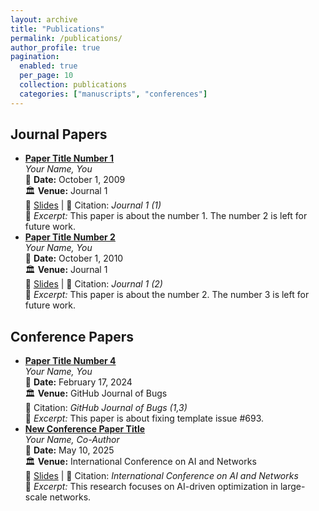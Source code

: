 ```yaml
---
layout: archive
title: "Publications"
permalink: /publications/
author_profile: true
pagination: 
  enabled: true
  per_page: 10
  collection: publications
  categories: ["manuscripts", "conferences"]
---
```


<h2>Journal Papers</h2>
<ul>
<li class="publication" data-category="journal">
  <strong><a href="http://academicpages.github.io/files/paper1.pdf">Paper Title Number 1</a></strong><br>
  <em>Your Name, You</em><br>
  📅 <strong>Date:</strong> October 1, 2009 <br>
  🏛 <strong>Venue:</strong> Journal 1 <br>
  📄 <a href="http://academicpages.github.io/files/slides1.pdf">Slides</a> | 📖 Citation: <em>Journal 1 (1)</em><br>
  📝 <em>Excerpt:</em> This paper is about the number 1. The number 2 is left for future work.
</li>

<li class="publication" data-category="journal">
  <strong><a href="http://academicpages.github.io/files/paper2.pdf">Paper Title Number 2</a></strong><br>
  <em>Your Name, You</em><br>
  📅 <strong>Date:</strong> October 1, 2010 <br>
  🏛 <strong>Venue:</strong> Journal 1 <br>
  📄 <a href="http://academicpages.github.io/files/slides2.pdf">Slides</a> | 📖 Citation: <em>Journal 1 (2)</em><br>
  📝 <em>Excerpt:</em> This paper is about the number 2. The number 3 is left for future work.
</li>
</ul>

<h2>Conference Papers</h2>
<ul>
<li class="publication" data-category="conference">
  <strong><a href="http://academicpages.github.io/files/paper4.pdf">Paper Title Number 4</a></strong><br>
  <em>Your Name, You</em><br>
  📅 <strong>Date:</strong> February 17, 2024 <br>
  🏛 <strong>Venue:</strong> GitHub Journal of Bugs <br>
  📖 Citation: <em>GitHub Journal of Bugs (1,3)</em><br>
  📝 <em>Excerpt:</em> This paper is about fixing template issue #693.
</li>

<li class="publication" data-category="conference">
  <strong><a href="http://example.com/paper.pdf">New Conference Paper Title</a></strong><br>
  <em>Your Name, Co-Author</em><br>
  📅 <strong>Date:</strong> May 10, 2025 <br>
  🏛 <strong>Venue:</strong> International Conference on AI and Networks <br>
  📄 <a href="http://example.com/slides.pdf">Slides</a> | 📖 Citation: <em>International Conference on AI and Networks</em><br>
  📝 <em>Excerpt:</em> This research focuses on AI-driven optimization in large-scale networks.
</li>
</ul>
